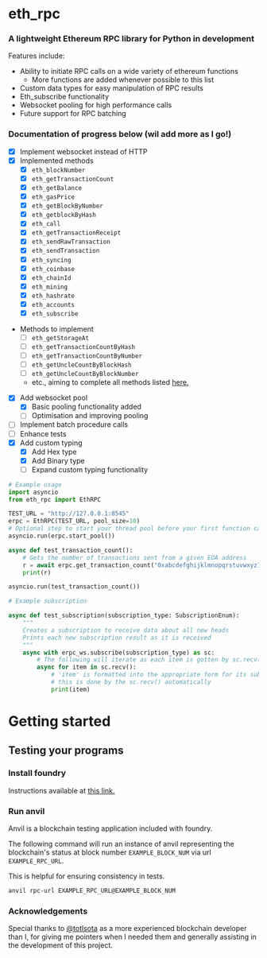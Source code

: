 # eth_rpc
### A lightweight Ethereum RPC library for Python in development

Features include:
- Ability to initiate RPC calls on a wide variety of ethereum functions
  - More functions are added whenever possible to this list
- Custom data types for easy manipulation of RPC results
- Eth_subscribe functionality
- Websocket pooling for high performance calls
- Future support for RPC batching

### Documentation of progress below (wil add more as I go!)

- [x] Implement websocket instead of HTTP
- [x] Implemented methods
  - [x] `eth_blockNumber`
  - [x] `eth_getTransactionCount`
  - [x] `eth_getBalance`
  - [x] `eth_gasPrice`
  - [x] `eth_getBlockByNumber`
  - [x] `eth_getblockByHash`
  - [x] `eth_call`
  - [x] `eth_getTransactionReceipt`
  - [x] `eth_sendRawTransaction`
  - [x] `eth_sendTransaction`
  - [x] `eth_syncing`
  - [x] `eth_coinbase`
  - [x] `eth_chainId`
  - [x] `eth_mining`
  - [x] `eth_hashrate`
  - [x] `eth_accounts`
  - [x] `eth_subscribe`
- Methods to implement
  - [ ] `eth_getStorageAt`
  - [ ] `eth_getTransactionCountByHash`
  - [ ] `eth_getTransactionCountByNumber`
  - [ ] `eth_getUncleCountByBlockHash`
  - [ ] `eth_getUncleCountByBlockNumber`
  - etc., aiming to complete all methods listed [here.](https://ethereum.org/en/developers/docs/apis/json-rpc/)


- [x] Add websocket pool
  - [x] Basic pooling functionality added
  - [ ] Optimisation and improving pooling
- [ ] Implement batch procedure calls
- [ ] Enhance tests
- [x] Add custom typing
  - [x] Add Hex type
  - [x] Add Binary type
  - [ ] Expand custom typing functionality

```python
# Example usage
import asyncio
from eth_rpc import EthRPC

TEST_URL = "http://127.0.0.1:8545"
erpc = EthRPC(TEST_URL, pool_size=10)
# Optional step to start your thread pool before your first function call
asyncio.run(erpc.start_pool())

async def test_transaction_count():
    # Gets the number of transactions sent from a given EOA address
    r = await erpc.get_transaction_count("0xabcdefghijklmnopqrstuvwxyz1234567890")
    print(r)

asyncio.run(test_transaction_count())
```

```python
# Example subscription

async def test_subscription(subscription_type: SubscriptionEnum):
    """
    Creates a subscription to receive data about all new heads
    Prints each new subscription result as it is received
    """
    async with erpc_ws.subscribe(subscription_type) as sc:
        # The following will iterate as each item is gotten by sc.recv()
        async for item in sc.recv():
            # 'item' is formatted into the appropriate form for its subscription type
            # this is done by the sc.recv() automatically
            print(item)
```

# Getting started

## Testing your programs

### Install foundry

Instructions available at [this link.](https://book.getfoundry.sh/getting-started/installation)

### Run anvil

Anvil is a blockchain testing application included with foundry.

The following command will run an instance of anvil representing 
the blockchain's status at block number ```EXAMPLE_BLOCK_NUM``` via url
```EXAMPLE_RPC_URL```.

This is helpful for ensuring consistency in tests.

```bash
anvil rpc-url EXAMPLE_RPC_URL@EXAMPLE_BLOCK_NUM
```

### Acknowledgements

Special thanks to [@totlsota](https://github.com/totlsota) as a more experienced blockchain developer than I, for giving me pointers when I needed them and
generally assisting in the development of this project.